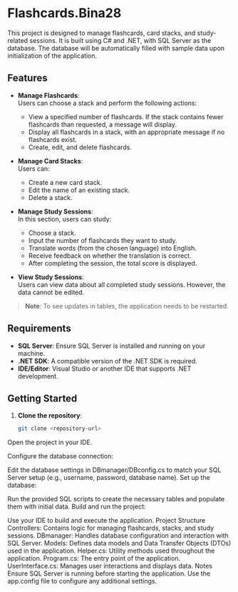 ﻿# Flashcards.Bina28

This project is designed to manage flashcards, card stacks, and study-related sessions. It is built using C# and .NET, with SQL Server as the database. The database will be automatically filled with sample data upon initialization of the application.

## Features

- **Manage Flashcards**:  
  Users can choose a stack and perform the following actions:
  - View a specified number of flashcards. If the stack contains fewer flashcards than requested, a message will display.
  - Display all flashcards in a stack, with an appropriate message if no flashcards exist.
  - Create, edit, and delete flashcards.

- **Manage Card Stacks**:  
  Users can:
  - Create a new card stack.
  - Edit the name of an existing stack.
  - Delete a stack.

- **Manage Study Sessions**:  
  In this section, users can study:
  - Choose a stack.
  - Input the number of flashcards they want to study.
  - Translate words (from the chosen language) into English.
  - Receive feedback on whether the translation is correct.
  - After completing the session, the total score is displayed.

- **View Study Sessions**:  
  Users can view data about all completed study sessions. However, the data cannot be edited.

> **Note**: To see updates in tables, the application needs to be restarted.

## Requirements

- **SQL Server**: Ensure SQL Server is installed and running on your machine.
- **.NET SDK**: A compatible version of the .NET SDK is required.
- **IDE/Editor**: Visual Studio or another IDE that supports .NET development.

## Getting Started

1. **Clone the repository**:
   ```bash
   git clone <repository-url>
Open the project in your IDE.

Configure the database connection:

Edit the database settings in DBmanager/DBconfig.cs to match your SQL Server setup (e.g., username, password, database name).
Set up the database:

Run the provided SQL scripts to create the necessary tables and populate them with initial data.
Build and run the project:

Use your IDE to build and execute the application.
Project Structure
Controllers: Contains logic for managing flashcards, stacks, and study sessions.
DBmanager: Handles database configuration and interaction with SQL Server.
Models: Defines data models and Data Transfer Objects (DTOs) used in the application.
Helper.cs: Utility methods used throughout the application.
Program.cs: The entry point of the application.
UserInterface.cs: Manages user interactions and displays data.
Notes
Ensure SQL Server is running before starting the application.
Use the app.config file to configure any additional settings.